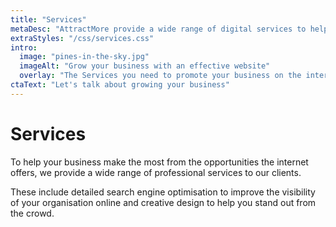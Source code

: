 ```yaml
---
title: "Services"
metaDesc: "AttractMore provide a wide range of digital services to help you make the most of your website and your investment in digital technologies."
extraStyles: "/css/services.css"
intro:
  image: "pines-in-the-sky.jpg"
  imageAlt: "Grow your business with an effective website"
  overlay: "The Services you need to promote your business on the internet."
ctaText: "Let's talk about growing your business"
---
```


# Services

To help your business make the most from the opportunities the internet offers, we provide a wide range of professional services to our clients.

These include detailed search engine optimisation to improve the visibility of your organisation online and creative design to help you stand out from the crowd.

